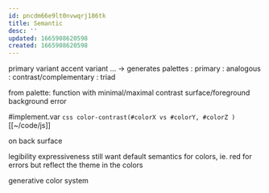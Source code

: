 ```yaml
---
id: pncdm66e9lt0nvwqrj186tk
title: Semantic
desc: ''
updated: 1665908620598
created: 1665908620598
---
```

primary
  variant
accent
  variant
...
-> generates palettes
  : primary
  : analogous
  : contrast/complementary
  : triad

from palette: function with minimal/maximal contrast
surface/foreground
background
error

#implement.var ```css color-contrast(#colorX vs #colorY, #colorZ ) ```
[[~/code/js]]

on
  back
  surface

legibility
expressiveness
  still want default semantics for colors, ie. red for errors
  but reflect the theme in the colors

generative color system